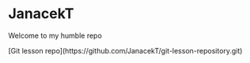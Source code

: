 # JanacekT
Welcome to my humble repo
<p>
[Git lesson repo](https://github.com/JanacekT/git-lesson-repository.git)
</p>
